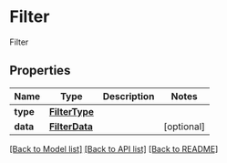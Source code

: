# Filter

Filter

## Properties

| Name     | Type                            | Description | Notes      |
| -------- | ------------------------------- | ----------- | ---------- |
| **type** | [**FilterType**](FilterType.md) |             |
| **data** | [**FilterData**](FilterData.md) |             | [optional] |

[[Back to Model list]](../README.md#documentation-for-models) [[Back to API list]](../README.md#documentation-for-api-endpoints) [[Back to README]](../README.md)
